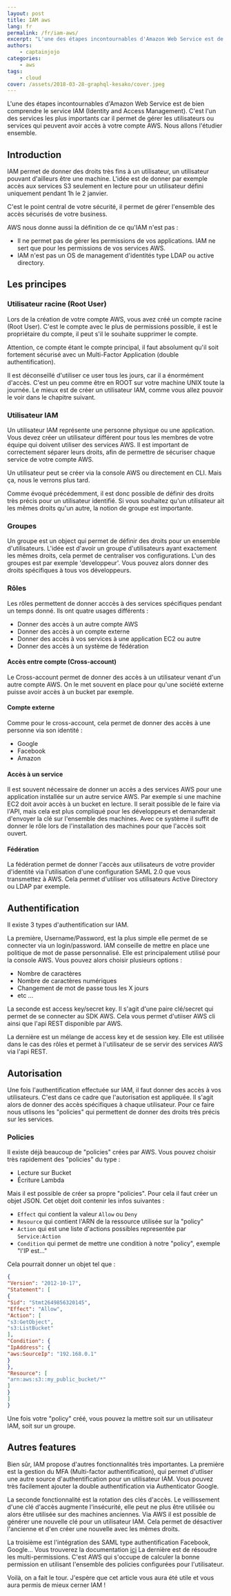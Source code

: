 ```yaml
---
layout: post
title: IAM aws
lang: fr
permalink: /fr/iam-aws/
excerpt: "L'une des étapes incontournables d'Amazon Web Service est de bien comprendre le service IAM (Identity and Access Management). C'est l'un des services les plus importants car il permet de gérer les utilisateurs ou services qui peuvent avoir accès à votre compte AWS. Nous allons l'étudier ensemble."
authors:
    - captainjojo
categories:
    - aws
tags:
    - cloud
cover: /assets/2018-03-28-graphql-kesako/cover.jpeg
---
```


L'une des étapes incontournables d'Amazon Web Service est de bien comprendre le service IAM (Identity and Access Management). C'est l'un des services les plus importants car il permet de gérer les utilisateurs ou services qui peuvent avoir accès à votre compte AWS. Nous allons l'étudier ensemble.

## Introduction

IAM permet de donner des droits très fins à un utilisateur, un utilisateur pouvant d'ailleurs être une machine. L'idée est de donner par exemple accès aux services S3 seulement en lecture pour un utilisateur défini uniquement pendant 1h le 2 janvier.

C'est le point central de votre sécurité, il permet de gérer l'ensemble des accès sécurisés de votre business.

AWS nous donne aussi la définition de ce qu'IAM n'est pas :

- Il ne permet pas de gérer les permissions de vos applications. IAM ne sert que pour les permissions de vos services AWS.
- IAM n'est pas un OS de management d'identités type LDAP ou active directory.

## Les principes

### Utilisateur racine (Root User)

Lors de la création de votre compte AWS, vous avez créé un compte racine (Root User). C'est le compte avec le plus de permissions possible, il est le propriétaire du compte, il peut s'il le souhaite supprimer le compte.

Attention, ce compte étant le compte principal, il faut absolument qu'il soit fortement sécurisé avec un Multi-Factor Application (double authentification).

Il est déconseillé d'utiliser ce user tous les jours, car il a énormément d'accès. C'est un peu comme être en ROOT sur votre machine UNIX toute la journée. Le mieux est de créer un utilisateur IAM, comme vous allez pouvoir le voir dans le chapitre suivant.

### Utilisateur IAM

Un utilisateur IAM représente une personne physique ou une application. Vous devez créer un utilisateur différent pour tous les membres de votre équipe qui doivent utiliser des services AWS. Il est important de correctement séparer leurs droits, afin de permettre de sécuriser chaque service de votre compte AWS.

Un utilisateur peut se créer via la console AWS ou directement en CLI. Mais ça, nous le verrons plus tard.

Comme évoqué précédemment, il est donc possible de définir des droits très précis pour un utilisateur identifié. Si vous souhaitez qu'un utilisateur ait les mêmes droits qu'un autre, la notion de groupe est importante.

### Groupes

Un groupe est un object qui permet de définir des droits pour un ensemble d'utilisateurs. L'idée est d'avoir un groupe d'utilisateurs ayant exactement les mêmes droits, cela permet de centraliser vos configurations.
L'un des groupes est par exemple 'developpeur'. Vous pouvez alors donner des droits spécifiques à tous vos développeurs.

### Rôles

Les rôles permettent de donner acccès à des services spécifiques pendant un temps donné. Ils ont quatre usages différents :
- Donner des accès à un autre compte AWS
- Donner des accès à un compte externe
- Donner des accès à vos services à une application EC2 ou autre
- Donner des accès à un système de fédération

#### Accès entre compte (Cross-account)

Le Cross-account permet de donner des accès à un utilisateur venant d'un autre compte AWS. On le met souvent en place pour qu'une société externe puisse avoir accès à un bucket par exemple.

#### Compte externe

Comme pour le cross-account, cela permet de donner des accès à une personne via son identité :
- Google
- Facebook
- Amazon

#### Accès à un service

Il est souvent nécessaire de donner un accès a des services AWS pour une application installée sur un autre service AWS. Par exemple si une machine EC2 doit avoir accès à un bucket en lecture. Il serait possible de le faire via l'API, mais cela est plus compliqué pour les développeurs et demanderait d'envoyer la clé sur l'ensemble des machines. Avec ce système il suffit de donner le rôle lors de l'installation des machines pour que l'accès soit ouvert.

#### Fédération

La fédération permet de donner l'accès aux utilisateurs de votre provider d'identité via l'utilisation d'une configuration SAML 2.0 que vous transmettez à AWS. Cela permet d'utiliser vos utilisateurs Active Directory ou LDAP par exemple.

## Authentification

Il existe 3 types d'authentification sur IAM.

La première, Username/Password, est la plus simple elle permet de se connecter via un login/password. IAM conseille de mettre en place une politique de mot de passe personnalisé. Elle est principalement utilisé pour la console AWS. Vous pouvez alors choisir plusieurs options :
- Nombre de caractères
- Nombre de caractères numériques
- Changement de mot de passe tous les X jours
- etc ...

La seconde est access key/secret key. Il s'agit d'une paire clé/secret qui permet de se connecter au SDK AWS. Cela vous permet d'utiiser AWS cli ainsi que l'api REST disponible par AWS. 

La dernière est un mélange de access key et de session key. Elle est utilisée dans le cas des rôles et permet à l'utilisateur de se servir des services AWS via l'api REST.

## Autorisation

Une fois l'authentification effectuée sur IAM, il faut donner des accès à vos utilisateurs. C'est dans ce cadre que l'autorisation est appliquée. Il s'agit alors de donner des accès spécifiques à chaque utilisateur. Pour ce faire nous utlisons les "policies" qui permettent de donner des droits très précis sur les services.

### Policies

Il existe déjà beaucoup de "policies" crées par AWS. Vous pouvez choisir très rapidement des "policies" du type :
- Lecture sur Bucket
- Écriture Lambda

Mais il est possible de créer sa propre "policies". Pour cela il faut créer un objet JSON. Cet objet doit contenir les infos suivantes :

- `Effect` qui contient la valeur `Allow` ou `Deny`
- `Resource` qui contient l'ARN de la ressource utilisée sur la "policy"
- `Action` qui est une liste d'actions possibles representée par `Service:Action`
- `Condition` qui permet de mettre une condition à notre "policy", exemple "l'IP est..."

Cela pourrait donner un objet tel que :

```json
{
"Version": "2012-10-17",
"Statement": [
{
"Sid": "Stmt2649856320145",
"Effect": "Allow",
"Action": [
"s3:GetObject",
"s3:ListBucket"
],
"Condition": {
"IpAddress": {
"aws:SourceIp": "192.168.0.1"
}
},
"Resource": [
"arn:aws:s3::my_public_bucket/*"
]
}
]
}
```

Une fois votre "policy" créé, vous pouvez la mettre soit sur un utilisateur IAM, soit sur un groupe.

## Autres features

Bien sûr, IAM propose d'autres fonctionnalités très importantes.
La première est la gestion du MFA (Multi-factor authentification), qui permet d'utliser une autre source d'authentification pour un utilisateur IAM. Vous pouvez très facilement ajouter la double authentification via Authenticator Google.

La seconde fonctionnalité est la rotation des clés d'accès. Le veillissement d'une clé d'accès augmente l'insécurité, elle peut ne plus être utilisée ou alors être utilisée sur des machines anciennes. Via AWS il est possible de générer une nouvelle clé pour un utilisateur IAM. Cela permet de désactiver l'ancienne et d'en créer une nouvelle avec les mêmes droits.

La troisième est l'intégration des SAML type authentification Facebook, Google... Vous trouverez la documentation [ici](https://aws.amazon.com/fr/blogs/security/how-to-set-up-federated-single-sign-on-to-aws-using-google-apps/) 
La dernière est de résoudre les multi-permissions. C'est AWS qui s'occupe de calculer la bonne permission en utilisant l'ensemble des policies configurées pour l'utilisateur.

Voilà, on a fait le tour.
J'espère que cet article vous aura été utile et vous aura permis de mieux cerner IAM !
